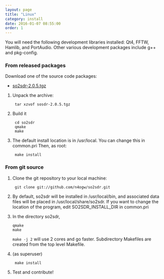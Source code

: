 ```yaml
---
layout: page
title: "Linux"
category: install
date: 2016-01-07 08:55:00
order: 1
---
```


You will need the following development libraries installed: Qt4,
FFTW, Hamlib, and PortAudio. Other various development packages
include g++  and pkg-config.


### From released packages

Download one of the source code packages:

* [so2sdr-2.0.5.tgz](../downloads/so2sdr-2.0.5.tgz)


1. Unpack the archive:

        tar xzvof sosdr-2.0.5.tgz

2. Build it


        cd so2sdr
        qmake
        make

3. The default install location is in /usr/local. You can change this in common.pri
Then, as root:

        make install


### From git source


1. Clone the git repository to your local machine:
    
        git clone git://github.com/n4ogw/so2sdr.git

2. By default, so2sdr will be installed in /usr/local/bin, and associated
  data files will be placed in /usr/local/share/so2sdr. If you want to
  change the location of the program, edit SO2SDR_INSTALL_DIR in common.pri

3. In the directory so2sdr, 

    ```
    qmake
    make
    ```

    ``make -j 2``  will use 2 cores and go faster.
    Subdirectory Makefiles are created from the top level Makefile.

5. (as superuser) 
         
        make install
 
6. Test and contribute!


